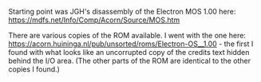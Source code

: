Starting point was JGH's disassembly of the Electron MOS 1.00 here:
https://mdfs.net/Info/Comp/Acorn/Source/MOS.htm

There are various copies of the ROM available. I went with the one
here: https://acorn.huininga.nl/pub/unsorted/roms/Electron-OS__1.00 -
the first I found with what looks like an uncorrupted copy of the
credits text hidden behind the I/O area. (The other parts of the ROM
are identical to the other copies I found.)

